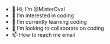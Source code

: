 - 👋 Hi, I’m @MisterOval
- 👀 I’m interested in coding
- 🌱 I’m currently learning coding
- 💞️ I’m looking to collaborate on coding
- 📫 How to reach me email

<!---
MisterOval/MisterOval is a ✨ special ✨ repository because its `README.md` (this file) appears on your GitHub profile.
You can click the Preview link to take a look at your changes.
--->
